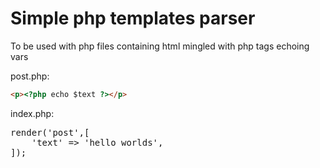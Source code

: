 # Simple php templates parser

To be used with php files containing html mingled with php tags echoing vars

post.php:

```html
<p><?php echo $text ?></p>
```

index.php:

<pre>
<?php

$paths = [
    __DIR__."/../templates/",
    __DIR__."/../",
];
$parser = new \Templating\Parser($paths);

$parser->render('post',[
    'text' => 'hello worlds',
]);
</pre>